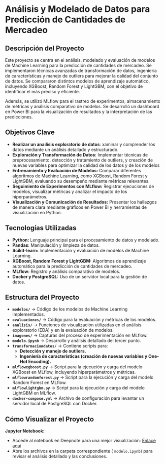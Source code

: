 # **Análisis y Modelado de Datos para Predicción de Cantidades de Mercadeo**

## **Descripción del Proyecto**
Este proyecto se centra en el análisis, modelado y evaluación de modelos de Machine Learning para la predicción de cantidades de mercadeo. Se implementaron técnicas avanzadas de transformación de datos, ingeniería de características y manejo de outliers para mejorar la calidad del conjunto de datos. Se compararon distintos modelos de aprendizaje automático, incluyendo XGBoost, Random Forest y LightGBM, con el objetivo de identificar el más preciso y eficiente.

Además, se utilizó MLflow para el rastreo de experimentos, almacenamiento de métricas y análisis comparativo de modelos. Se desarrolló un dashboard en Power BI para la visualización de resultados y la interpretación de las predicciones.

## **Objetivos Clave**
- **Realizar un anailisis exploratorio de datos**: xaminar y comprender los datos mediante un análisis detallado y estructurado.
- **Exploración y Transformación de Datos:** Implementar técnicas de preprocesamiento, detección y tratamiento de outliers, y creación de nuevas variables para optimizar la calidad de los datos y de los modelos
- **Entrenamiento y Evaluación de Modelos:** Comparar diferentes algoritmos de Machine Learning, como XGBoost, Random Forest y LightGBM, evaluando su desempeño mediante métricas relevantes.
- **Seguimiento de Experimentos con MLflow:** Registrar ejecuciones de modelos, visualizar métricas y analizar el impacto de los hiperparámetros.
- **Visualización y Comunicación de Resultados:** Presentar los hallazgos de manera clara mediante gráficos en Power BI y herramientas de visualización en Python.

## **Tecnologías Utilizadas**
- **Python:** Lenguaje principal para el procesamiento de datos y modelado.
- **Pandas:** Manipulación y limpieza de datos.
- **Scikit-learn:** Implementación y evaluación de modelos de Machine Learning.
- **XGBoost, Random Forest y LightGBM:** Algoritmos de aprendizaje automático para la predicción de cantidades de mercadeo.
- **MLflow:** Registro y análisis comparativo de modelos.
- **Docker y PostgreSQL:** Uso de un servidor local para la gestión de datos.

## **Estructura del Proyecto**
- **`modelos/`** → Código de los modelos de Machine Learning implementados.
- **`evaluaciones/`** → Código para la evaluación y métricas de los modelos.
- **`analisis/`** → Funciones de visualización utilizadas en el análisis exploratorio (EDA) y en la evaluación de modelos.
- **`imagenes/`** → Capturas del proceso de experimentación en MLflow.
- **`modelo.ipynb`** → Desarrollo y análisis detallado del tercer punto.
- **`transformaciondatos/`** → Contiene scripts para:
  - **Detección y manejo de outliers.**
  - **Ingeniería de características (creación de nuevas variables y One-Hot Encoding).**
- **`mlflowxgboost.py`** → Script para la ejecución y carga del modelo XGBoost en MLflow, incluyendo hiperparámetros y métricas.
- **`mlflowrandomforest.py`** → Script para la ejecución y carga del modelo Random Forest en MLflow.
- **`mlflowlightgbm.py`** → Script para la ejecución y carga del modelo LightGBM en MLflow.
- **`docker-compose.yml`** → Archivo de configuración para levantar un servidor local de PostgreSQL con Docker.

## **Cómo Visualizar el Proyecto**
**Jupyter Notebook:**
   - Accede al notebook en Deepnote para una mejor visualización: [Enlace aquí](https://deepnote.com/app/mateofernandez/Analisis-Exploratorio-de-Datos-y-Modelado-de-Prediccion-de-Ventas-f418be9d-f75b-406a-96c2-1d7387647953)
   - Abre los archivos en la carpeta correspondiente ( `modelo.ipynb`) para revisar el análisis detallado y las conclusiones. 

